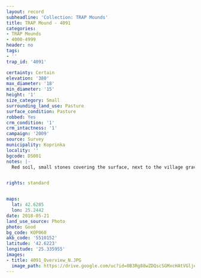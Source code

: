 ```yaml
---
layout: record
subheadline: 'Collection: TRAP Mounds'
title: TRAP Mound - 4091
categories:
- TRAP Mounds
- 4000-4999
header: no
tags:
- ''
trap_id: '4091'

certainty: Certain
elevation: '380'
max_diameter: '18'
min_diameter: '15'
height: '1'
size_category: Small
surrounding_land_use: Pasture
surface_condition: Pasture
robbed: Yes
crm_condition: '1'
crm_intactness: '1'
campaign: '2009'
source: Survey
municipality: Koprinka
locality: ''
bgcode: DS001
notes: |-
  Red soil, small stones covering the surface, next to the village graveyard.


rights: standard


maps:
  lat: 42.6285
  lon: 25.2442
date: 2018-05-21
land_use_source: Photo
photo: Good
bg_code: КОР060
akb_code: '5510152'
latitude: '42.6223'
longitude: '25.335955'
images:
- title: 4091_Overview_N.JPG
  image_path: https://drive.google.com/uc?id=0B3Rg88wZDQscSGMxcHAtVGljem8
---
```

